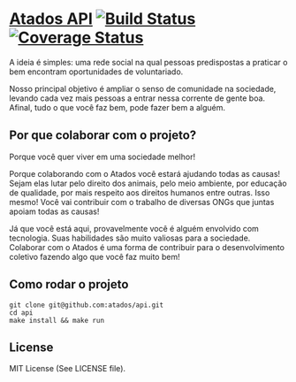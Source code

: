# [Atados API](http://www.atados.com.br) [![Build Status](https://travis-ci.org/atados/api.svg?branch=master)](https://travis-ci.org/atados/api) [![Coverage Status](https://coveralls.io/repos/atados/api/badge.png?branch=master)](https://coveralls.io/r/atados/api?branch=master)

A ideia é simples: uma rede social na qual pessoas predispostas a praticar o bem
encontram oportunidades de voluntariado.

Nosso principal objetivo é ampliar o senso de comunidade na sociedade, levando
cada vez mais pessoas a entrar nessa corrente de gente boa. Afinal, tudo o que
você faz bem, pode fazer bem a alguém.


## Por que colaborar com o projeto?

Porque você quer viver em uma sociedade melhor!

Porque colaborando com o Atados você estará ajudando todas as causas! Sejam
elas lutar pelo direito dos animais, pelo meio ambiente, por educação de
qualidade, por mais respeito aos direitos humanos entre outras. Isso mesmo!
Você vai contribuir com o trabalho de diversas ONGs que juntas apoiam todas as
causas!

Já que você está aqui, provavelmente você é alguém envolvido com tecnologia.
Suas habilidades são muito valiosas para a sociedade. Colaborar com o Atados é
uma forma de contribuir para o desenvolvimento coletivo fazendo algo que você
faz muito bem!


## Como rodar o projeto

    git clone git@github.com:atados/api.git
    cd api
    make install && make run

## License

MIT License (See LICENSE file).
